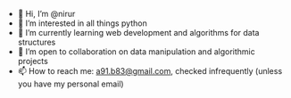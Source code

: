 - 👋 Hi, I’m @nirur
- 👀 I’m interested in all things python
- 🌱 I’m currently learning web development and algorithms for data structures
- 💞️ I’m open to collaboration on data manipulation and algorithmic projects
- 📫 How to reach me: a91.b83@gmail.com, checked infrequently (unless you have my personal email)

<!---
nirur/nirur is a ✨ special ✨ repository because its `README.md` (this file) appears on your GitHub profile.
You can click the Preview link to take a look at your changes.
--->
